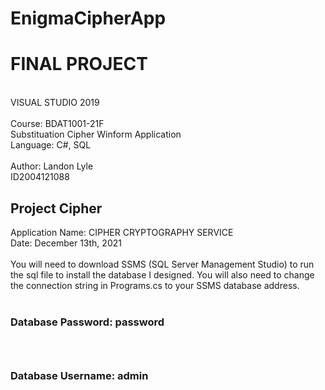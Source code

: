 # EnigmaCipherApp

<h1>FINAL PROJECT</h1>
<br />
VISUAL STUDIO 2019
<br /><br />
Course: BDAT1001-21F
<br />
Substituation Cipher Winform Application 
<br />
Language: C#, SQL
<br /><br />
Author: Landon Lyle
<br />
ID2004121088
<br />
<h2>Project Cipher</h2>

Application Name: CIPHER CRYPTOGRAPHY SERVICE
<br />
Date: December 13th, 2021
<br />
<br />
You will need to download SSMS (SQL Server Management Studio) to run the sql file to install the database I designed.
You will also need to change the connection string in Programs.cs to your SSMS database address.
<br />
<br />
<h3>Database Password: password<h3 />
<br />
<h3>Database Username: admin<h3 />
